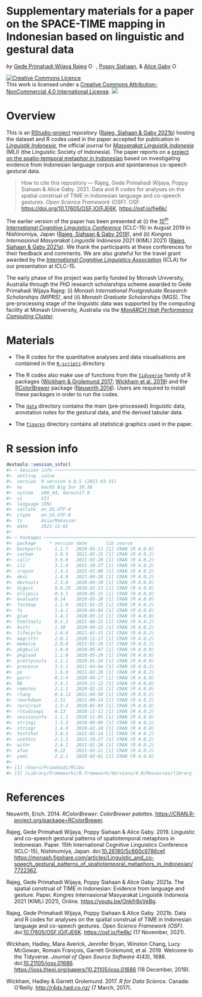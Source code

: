 Supplementary materials for a paper on the SPACE-TIME mapping in
Indonesian based on linguistic and gestural data
================
*by* [Gede Primahadi Wijaya
Rajeg](https://udayananetworking.unud.ac.id/lecturer/880-gede-primahadi-wijaya-rajeg)
<a itemprop="sameAs" content="https://orcid.org/0000-0002-2047-8621" href="https://orcid.org/0000-0002-2047-8621" target="orcid.widget" rel="noopener noreferrer" style="vertical-align:top;"><img src="https://orcid.org/sites/default/files/images/orcid_16x16.png" style="width:1em;margin-right:.5em;" alt="ORCID iD icon"></a>,
[Poppy
Siahaan](https://orient.phil-fak.uni-koeln.de/en/personen/wissenschaftliche-mitarbeiterinnen/dr-poppy-siahaan),
& [Alice Gaby](https://research.monash.edu/en/persons/alice-gaby)
<a itemprop="sameAs" content="https://orcid.org/0000-0003-4637-5513" href="https://orcid.org/0000-0003-4637-5513" target="orcid.widget" rel="noopener noreferrer" style="vertical-align:top;"><img src="https://orcid.org/sites/default/files/images/orcid_16x16.png" style="width:1em;margin-right:.5em;" alt="ORCID iD icon"></a>

<!-- README.md is generated from README.Rmd. Please edit that file -->
<!-- badges: start -->

<a rel="license" href="http://creativecommons.org/licenses/by-nc/4.0/"><img alt="Creative Commons Licence" style="border-width:0" src="https://i.creativecommons.org/l/by-nc/4.0/88x31.png" /></a><br />This
work is licensed under a
<a rel="license" href="http://creativecommons.org/licenses/by-nc/4.0/">Creative
Commons Attribution-NonCommercial 4.0 International License</a>.
[![](https://img.shields.io/badge/doi-10.17605/OSF.IO/FJE6K-green.svg)](https://doi.org/10.17605/OSF.IO/FJE6K)

<!-- badges: end -->

# Overview

This is an
[RStudio-project](https://r4ds.had.co.nz/workflow-projects.html)
repository ([Rajeg, Siahaan & Gaby 2021b](#ref-rajeg_data_2021)) hosting
the dataset and R codes used in the paper accepted for publication in
[*Linguistik
Indonesia*](http://ojs.linguistik-indonesia.org/index.php/linguistik_indonesia),
the official journal for [*Masyarakat Linguistik
Indonesia*](https://www.mlindonesia.org/) (MLI) (the Linguistic Society
of Indonesia). The paper reports on a [project on the spatio-temporal
metaphor in
Indonesian](https://udayananetworking.unud.ac.id/lecturer/research/880-gede-primahadi-wijaya-rajeg/spatial-construal-of-time-in-indonesian-language-and-co-speech-gestures-132)
based on investigating evidence from Indonesian language corpus and
spontaneous co-speech gestural data.

> How to cite this repository — Rajeg, Gede Primahadi Wijaya, Poppy
> Siahaan & Alice Gaby. 2021. Data and R codes for analyses on the
> spatial construal of TIME in Indonesian language and co-speech
> gestures. *Open Science Framework (OSF)*. OSF.
> <https://doi.org/10.17605/OSF.IO/FJE6K>. <https://osf.io/fje6k/>.

The earlier version of the paper has been presented at (i) the
[*15<sup>th</sup> International Cognitive Linguistics
Conference*](https://iclc2019.site/general-theme-session-presentations/#fri-07-03)
(ICLC-15) in August 2019 in Nishinomiya, Japan ([Rajeg, Siahaan & Gaby
2019](#ref-rajeg_linguistic_2019)), and (ii) *Kongres Internasional
Masyarakat Linguistik Indonesia 2021* (KIMLI 2021) ([Rajeg, Siahaan &
Gaby 2021a](#ref-rajeg_spatial_2021)). We thank the participants at
these conferences for their feedback and comments. We are also grateful
for the travel grant awarded by the [*International Cognitive
Linguistics Association*](https://www.cognitivelinguistics.org/en)
(ICLA) for our presentation at ICLC-15.

The early phase of the project was partly funded by Monash University,
Australia through the PhD research scholarships scheme awarded to Gede
Primahadi Wijaya Rajeg: (i) *Monash International Postgraduate Research
Scholarships (MIPRS)*, and (ii) *Monash Graduate Scholarships* (MGS).
The pre-processing stage of the linguistic data was supported by the
computing facility at Monash University, Australia via the [*MonARCH
High Performance Computing
Cluster*](https://docs.monarch.erc.monash.edu/MonARCH/aboutMonArch.html).

# Materials

-   The R codes for the quantitative analyses and data visualisations
    are contained in the
    [`R-scripts`](https://github.com/gederajeg/spatiotemporal-metaphor-indonesian/tree/main/R-scripts)
    directory.

-   The R codes also make use of functions from the
    [`tidyverse`](https://www.tidyverse.org/) family of R packages
    ([Wickham & Grolemund 2017](#ref-wickham_r_2017); [Wickham et al.
    2019](#ref-wickham_welcome_2019)) and the
    [RColorBrewer](https://cran.r-project.org/web/packages/RColorBrewer/index.html)
    package ([Neuwirth 2014](#ref-brewer2014)). Users are required to
    install these packages in order to run the codes.

-   The
    [`data`](https://github.com/gederajeg/spatiotemporal-metaphor-indonesian/tree/main/data)
    directory contains the main (pre-processed) linguistic data,
    annotation notes for the gestural data, and the derived tabular
    data.

-   The
    [`figures`](https://github.com/gederajeg/spatiotemporal-metaphor-indonesian/tree/main/figures)
    directory contains all statistical graphics used in the paper.

# R session info

``` r
devtools::session_info()
#> ─ Session info ───────────────────────────────────────────────────────────────
#>  setting  value                       
#>  version  R version 4.0.5 (2021-03-31)
#>  os       macOS Big Sur 10.16         
#>  system   x86_64, darwin17.0          
#>  ui       X11                         
#>  language (EN)                        
#>  collate  en_US.UTF-8                 
#>  ctype    en_US.UTF-8                 
#>  tz       Asia/Makassar               
#>  date     2021-12-02                  
#> 
#> ─ Packages ───────────────────────────────────────────────────────────────────
#>  package     * version date       lib source        
#>  backports     1.1.7   2020-05-13 [1] CRAN (R 4.0.0)
#>  cachem        1.0.5   2021-05-15 [1] CRAN (R 4.0.2)
#>  callr         3.6.0   2021-03-28 [1] CRAN (R 4.0.2)
#>  cli           3.1.0   2021-10-27 [1] CRAN (R 4.0.2)
#>  crayon        1.4.1   2021-02-08 [1] CRAN (R 4.0.2)
#>  desc          1.4.0   2021-09-28 [1] CRAN (R 4.0.2)
#>  devtools      2.3.0   2020-04-10 [1] CRAN (R 4.0.0)
#>  digest        0.6.25  2020-02-23 [1] CRAN (R 4.0.0)
#>  ellipsis      0.3.1   2020-05-15 [1] CRAN (R 4.0.0)
#>  evaluate      0.14    2019-05-28 [1] CRAN (R 4.0.0)
#>  fastmap       1.1.0   2021-01-25 [1] CRAN (R 4.0.2)
#>  fs            1.4.1   2020-04-04 [1] CRAN (R 4.0.0)
#>  glue          1.4.1   2020-05-13 [1] CRAN (R 4.0.0)
#>  htmltools     0.5.2   2021-08-25 [1] CRAN (R 4.0.2)
#>  knitr         1.30    2020-09-22 [1] CRAN (R 4.0.2)
#>  lifecycle     1.0.0   2021-02-15 [1] CRAN (R 4.0.2)
#>  magrittr      2.0.1   2020-11-17 [1] CRAN (R 4.0.2)
#>  memoise       2.0.0   2021-01-26 [1] CRAN (R 4.0.2)
#>  pkgbuild      1.0.8   2020-05-07 [1] CRAN (R 4.0.0)
#>  pkgload       1.1.0   2020-05-29 [1] CRAN (R 4.0.0)
#>  prettyunits   1.1.1   2020-01-24 [1] CRAN (R 4.0.0)
#>  processx      3.5.1   2021-04-04 [1] CRAN (R 4.0.2)
#>  ps            1.6.0   2021-02-28 [1] CRAN (R 4.0.2)
#>  purrr         0.3.4   2020-04-17 [1] CRAN (R 4.0.0)
#>  R6            2.4.1   2019-11-12 [1] CRAN (R 4.0.0)
#>  remotes       2.1.1   2020-02-15 [1] CRAN (R 4.0.0)
#>  rlang         0.4.11  2021-04-30 [1] CRAN (R 4.0.2)
#>  rmarkdown     2.11    2021-09-14 [1] CRAN (R 4.0.2)
#>  rprojroot     1.3-2   2018-01-03 [1] CRAN (R 4.0.0)
#>  rstudioapi    0.13    2020-11-12 [1] CRAN (R 4.0.2)
#>  sessioninfo   1.1.1   2018-11-05 [1] CRAN (R 4.0.0)
#>  stringi       1.5.3   2020-09-09 [1] CRAN (R 4.0.2)
#>  stringr       1.4.0   2019-02-10 [1] CRAN (R 4.0.0)
#>  testthat      3.0.2   2021-02-14 [1] CRAN (R 4.0.2)
#>  usethis       2.1.3   2021-10-27 [1] CRAN (R 4.0.2)
#>  withr         2.4.1   2021-01-26 [1] CRAN (R 4.0.2)
#>  xfun          0.22    2021-03-11 [1] CRAN (R 4.0.2)
#>  yaml          2.2.1   2020-02-01 [1] CRAN (R 4.0.0)
#> 
#> [1] /Users/Primahadi/Rlibs
#> [2] /Library/Frameworks/R.framework/Versions/4.0/Resources/library
```

# References

<div id="refs" class="references csl-bib-body hanging-indent">

<div id="ref-brewer2014" class="csl-entry">

Neuwirth, Erich. 2014. *RColorBrewer: ColorBrewer palettes*.
<https://CRAN.R-project.org/package=RColorBrewer>.

</div>

<div id="ref-rajeg_linguistic_2019" class="csl-entry">

Rajeg, Gede Primahadi Wijaya, Poppy Siahaan & Alice Gaby. 2019.
Linguistic and co-speech gestural patterns of spatiotemporal metaphors
in Indonesian. Paper. 15th International Cognitive Linguistics
Conference (ICLC-15), Nishinomiya, Japan.
doi:[10.26180/5c660c9786cef](https://doi.org/10.26180/5c660c9786cef).
<https://monash.figshare.com/articles/Linguistic_and_co-speech_gestural_patterns_of_spatiotemporal_metaphors_in_Indonesian/7722362>.

</div>

<div id="ref-rajeg_spatial_2021" class="csl-entry">

Rajeg, Gede Primahadi Wijaya, Poppy Siahaan & Alice Gaby. 2021a. The
spatial construal of TIME in Indonesian: Evidence from language and
gesture. Paper. Kongres Internasional Masyarakat Linguistik Indonesia
2021 (KIMLI 2021), Online. <https://youtu.be/Onkfr8xVeBg>.

</div>

<div id="ref-rajeg_data_2021" class="csl-entry">

Rajeg, Gede Primahadi Wijaya, Poppy Siahaan & Alice Gaby. 2021b. Data
and R codes for analyses on the spatial construal of TIME in Indonesian
language and co-speech gestures. *Open Science Framework (OSF)*.
doi:[10.17605/OSF.IO/FJE6K](https://doi.org/10.17605/OSF.IO/FJE6K).
<https://osf.io/fje6k/> (17 November, 2021).

</div>

<div id="ref-wickham_welcome_2019" class="csl-entry">

Wickham, Hadley, Mara Averick, Jennifer Bryan, Winston Chang, Lucy
McGowan, Romain François, Garrett Grolemund, et al. 2019. Welcome to the
Tidyverse. *Journal of Open Source Software* 4(43), 1686.
doi:[10.21105/joss.01686](https://doi.org/10.21105/joss.01686).
<https://joss.theoj.org/papers/10.21105/joss.01686> (18 December, 2019).

</div>

<div id="ref-wickham_r_2017" class="csl-entry">

Wickham, Hadley & Garrett Grolemund. 2017. *R for Data Science*. Canada:
O’Reilly. <http://r4ds.had.co.nz/> (7 March, 2017).

</div>

</div>
